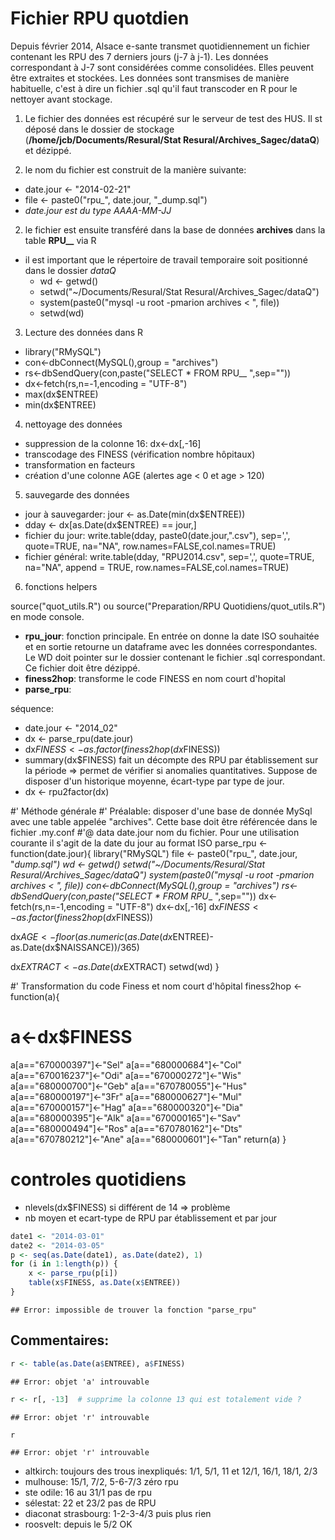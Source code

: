 Fichier RPU quotdien
========================================================

Depuis février 2014, Alsace e-sante transmet quotidiennement un fichier contenant les RPU des 7 derniers jours (j-7 à j-1). Les données correspondant à J-7 sont considérées comme consolidées. Elles peuvent être extraites et stockées. Les données sont transmises de manière habituelle, c'est à dire un fichier .sql qu'il faut transcoder en R pour le nettoyer avant stockage.

1. Le fichier des données est récupéré sur le serveur de test des HUS. Il st déposé dans le dossier de stockage (**/home/jcb/Documents/Resural/Stat Resural/Archives_Sagec/dataQ**) et dézippé.

2. le nom du fichier est construit de la manière suivante:
  - date.jour <- "2014-02-21"
  - file <- paste0("rpu_", date.jour, "_dump.sql")
  - *date.jour est du type AAAA-MM-JJ*

2. le fichier est ensuite transféré dans la base de données **archives** dans la table **RPU__** via R
  - il est important que le répertoire de travail temporaire soit positionné dans le dossier *dataQ*
    - wd <- getwd()
    - setwd("~/Documents/Resural/Stat Resural/Archives_Sagec/dataQ")
    - system(paste0("mysql -u root -pmarion archives < ", file))
    - setwd(wd)

3. Lecture des données dans R
  - library("RMySQL")
  - con<-dbConnect(MySQL(),group = "archives")
  - rs<-dbSendQuery(con,paste("SELECT * FROM RPU__ ",sep=""))
  - dx<-fetch(rs,n=-1,encoding = "UTF-8")
  - max(dx$ENTREE)
  - min(dx$ENTREE)

4. nettoyage des données
  - suppression de la colonne 16: dx<-dx[,-16]
  - transcodage des FINESS (vérification nombre hôpitaux)
  - transformation en facteurs
  - création  d'une colonne AGE (alertes age < 0 et age > 120)
  
5. sauvegarde des données
  - jour à sauvegarder: jour <- as.Date(min(dx$ENTREE))
  - dday <- dx[as.Date(dx$ENTREE) == jour,]
  - fichier du jour: write.table(dday, paste0(date.jour,".csv"), sep=',', quote=TRUE, na="NA", row.names=FALSE,col.names=TRUE)
  - fichier général: write.table(dday, "RPU2014.csv", sep=',', quote=TRUE, na="NA", append = TRUE, row.names=FALSE,col.names=TRUE)

6. fonctions helpers

source("quot_utils.R") ou source("Preparation/RPU Quotidiens/quot_utils.R") en mode console.

- **rpu_jour**: fonction principale. En entrée on donne la date ISO souhaitée et en sortie retourne un dataframe avec les données correspondantes. Le WD doit pointer sur le dossier contenant le fichier .sql correspondant. Ce fichier doit être dézippé.
- **finess2hop**: transforme le code FINESS en nom court d'hopital
- **parse_rpu**: 

séquence:

- date.jour <- "2014_02"
- dx <- parse_rpu(date.jour)
- dx$FINESS <- as.factor(finess2hop(dx$FINESS))
- summary(dx$FINESS) fait un décompte des RPU par établissement sur la période => permet de vérifier si anomalies quantitatives. Suppose de disposer d'un historique moyenne, écart-type par type de jour.
- dx <- rpu2factor(dx)

#' Méthode générale
#' Préalable: disposer d'une base de donnée MySql avec une table appelée "archives". Cette base doit être référencée dans le fichier .my.conf
#'@ data date.jour nom du fichier. Pour une utilisation courante il s'agit de la date du jour au format ISO
parse_rpu <- function(date.jour){
  library("RMySQL")
  file <- paste0("rpu_", date.jour, "_dump.sql")
  wd <- getwd()
  setwd("~/Documents/Resural/Stat Resural/Archives_Sagec/dataQ")
  system(paste0("mysql -u root -pmarion archives < ", file))
  con<-dbConnect(MySQL(),group = "archives")
  rs<-dbSendQuery(con,paste("SELECT * FROM RPU__ ",sep=""))
  dx<-fetch(rs,n=-1,encoding = "UTF-8")
  dx<-dx[,-16]
  dx$FINESS <- as.factor(finess2hop(dx$FINESS))
  
  dx$AGE<-floor(as.numeric(as.Date(dx$ENTREE)-as.Date(dx$NAISSANCE))/365)
  
  dx$EXTRACT <- as.Date(dx$EXTRACT)
  setwd(wd)
}

#' Transformation du code Finess et nom court d'hôpital
finess2hop <- function(a){
  # a<-dx$FINESS
  a[a=="670000397"]<-"Sel"
  a[a=="680000684"]<-"Col"
  a[a=="670016237"]<-"Odi"
  a[a=="670000272"]<-"Wis"
  a[a=="680000700"]<-"Geb"
  a[a=="670780055"]<-"Hus"
  a[a=="680000197"]<-"3Fr"
  a[a=="680000627"]<-"Mul"
  a[a=="670000157"]<-"Hag"
  a[a=="680000320"]<-"Dia"
  a[a=="680000395"]<-"Alk"
  a[a=="670000165"]<-"Sav"
  a[a=="680000494"]<-"Ros"
  a[a=="670780162"]<-"Dts"
  a[a=="670780212"]<-"Ane"
  a[a=="680000601"]<-"Tan"
  return(a)
}

# controles quotidiens
- nlevels(dx$FINESS) si différent de 14 => problème
- nb moyen et ecart-type de RPU par établissement et par jour


```r
date1 <- "2014-03-01"
date2 <- "2014-03-05"
p <- seq(as.Date(date1), as.Date(date2), 1)
for (i in 1:length(p)) {
    x <- parse_rpu(p[i])
    table(x$FINESS, as.Date(x$ENTREE))
}
```

```
## Error: impossible de trouver la fonction "parse_rpu"
```

Commentaires:
-------------

```r
r <- table(as.Date(a$ENTREE), a$FINESS)
```

```
## Error: objet 'a' introuvable
```

```r
r <- r[, -13]  # supprime la colonne 13 qui est totalement vide ?
```

```
## Error: objet 'r' introuvable
```

```r
r
```

```
## Error: objet 'r' introuvable
```


- altkirch: toujours des trous inexpliqués: 1/1, 5/1, 11 et 12/1, 16/1, 18/1, 2/3
- mulhouse: 15/1, 7/2, 5-6-7/3 zéro rpu
- ste odile: 16 au 31/1 pas de rpu
- sélestat: 22 et 23/2 pas de RPU
- diaconat strasbourg: 1-2-3-4/3 puis plus rien
- roosvelt: depuis le 5/2 OK
